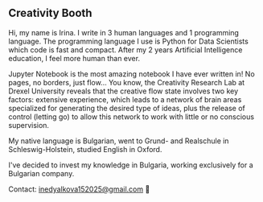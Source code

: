 ## Creativity Booth
Hi, my name is Irina. I write in 3 human languages and 1 programming language. The programming language I use is Python for Data Scientists which code is fast and compact. After my 2 years Artificial Intelligence education, I feel more human than ever.

Jupyter Notebook is the most amazing notebook I have ever written in! No pages, no borders, just flow... You know, the Creativity Research Lab at Drexel University reveals that the creative flow state involves two key factors: extensive experience, which leads to a network of brain areas specialized for generating the desired type of ideas, plus the release of control (letting go) to allow this network to work with little or no conscious supervision.

My native language is Bulgarian, went to Grund- and Realschule in Schleswig-Holstein, studied English in Oxford.

I've decided to invest my knowledge in Bulgaria, working exclusively for a Bulgarian company.

Contact: inedyalkova152025@gmail.com 📨
